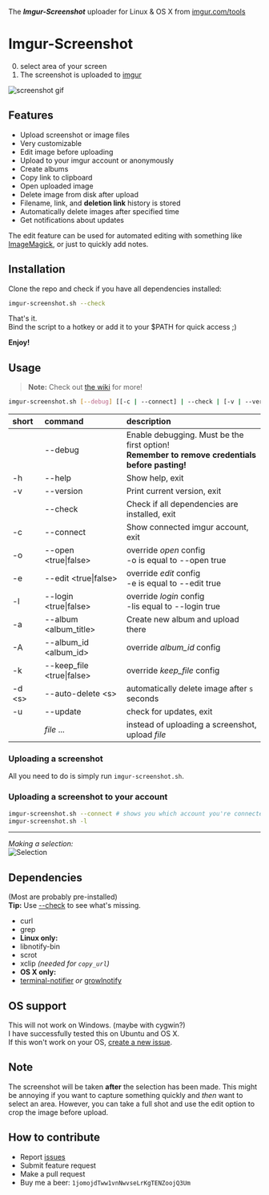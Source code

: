 The _**Imgur-Screenshot**_ uploader for Linux & OS X from [imgur.com/tools](https://imgur.com/tools)<br>

# Imgur-Screenshot

0. select area of your screen
0. The screenshot is uploaded to [imgur](https://imgur.com)

![screenshot gif](https://i.imgur.com/ozAFCyW.gif)


Features
----
* Upload screenshot or image files
* Very customizable
* Edit image before uploading
* Upload to your imgur account or anonymously
* Create albums
* Copy link to clipboard
* Open uploaded image
* Delete image from disk after upload
* Filename, link, and **deletion link** history is stored
* Automatically delete images after specified time
* Get notifications about updates

The edit feature can be used for automated editing with something like [ImageMagick](http://www.imagemagick.org/script/index.php), or just to quickly add notes.

Installation
----

Clone the repo and check if you have all dependencies installed:

```Bash
imgur-screenshot.sh --check
```

That's it.  
Bind the script to a hotkey or add it to your $PATH for quick access ;)

**Enjoy!**

Usage
----

> **Note:** Check out [the wiki](https://github.com/jomo/imgur-screenshot/wiki) for more!

```bash
imgur-screenshot.sh [--debug] [[-c | --connect] | --check | [-v | --version] | [-h | --help]] | [[-o | --open <true|false>] [-e | --edit <true|false>] [-l | --login <true|false>] [[-a <album_title> | --album <album_title>] | [-A <album_id> | --album_id <album_id>]] [-k | --keep_file <true|false>] [-d <s> | --auto-delete <s>] [file ...]]
```

| short    | command                   | description                                                                                       |
| :------- | :------------------------ | :------------------------------------------------------------------------------------------------ |
|          | --debug                   | Enable debugging. Must be the first option!<br>**Remember to remove credentials before pasting!** |
| -h       | --help                    | Show help, exit                                                                                   |
| -v       | --version                 | Print current version, exit                                                                       |
|          | --check                   | Check if all dependencies are installed, exit                                                     |
| -c       | --connect                 | Show connected imgur account, exit                                                                |
| -o       | --open <true\|false>      | override *open* config <br> -o is equal to --open true                                            |
| -e       | --edit <true\|false>      | override *edit* config <br> -e is equal to --edit true                                            |
| -l       | --login <true\|false>     | override *login* config <br> -lis equal to --login true                                           |
| -a       | --album \<album_title\>   | Create new album and upload there                                                                 |
| -A       | --album_id \<album_id\>   | override *album_id* config                                                                        |
| -k       | --keep_file <true\|false> | override *keep_file* config                                                                       |
| -d \<s\> | --auto-delete \<s\>       | automatically delete image after `s` seconds                                                      |
| -u       | --update                  | check for updates, exit                                                                           |
|          | *file* ...                | instead of uploading a screenshot, upload *file*                                                  |

### Uploading a screenshot

All you need to do is simply run `imgur-screenshot.sh`.

### Uploading a screenshot to your account

```bash
imgur-screenshot.sh --connect # shows you which account you're connected to
imgur-screenshot.sh -l
```

---

_Making a selection:_<br>
![Selection](https://i.imgur.com/3G7BmdV.png)<br>


Dependencies
----

(Most are probably pre-installed)<br>
**Tip:** Use [--check](#Installation) to see what's missing.

* curl
* grep
* **Linux only:**
* libnotify-bin
* scrot
* xclip <i>(needed for `copy_url`)</i>
* **OS X only:**
* [terminal-notifier](https://github.com/alloy/terminal-notifier) *or* [growlnotify](http://growl.info/downloads#generaldownloads)


OS support
----

This will not work on Windows. (maybe with cygwin?)<br>
I have successfully tested this on Ubuntu and OS X.<br>
If this won't work on your OS, [create a new issue](https://github.com/jomo/imgur-screenshot/issues/new?title=add+support+for+_______&body=required+steps+to+make+it+work+on+______:).


Note
----

The screenshot will be taken **after** the selection has been made. This might be annoying if you want to capture something quickly and _then_ want to select an area.
However, you can take a full shot and use the edit option to crop the image before upload.


How to contribute
----

* Report [issues](https://github.com/jomo/imgur-screenshot/issues)
* Submit feature request
* Make a pull request
* Buy me a beer: `1jomojdTww1vnNwvseLrKgTENZoojQ3Um`